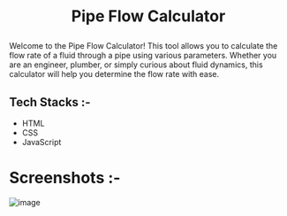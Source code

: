# <p align="center">Pipe Flow Calculator</p>

Welcome to the Pipe Flow Calculator! This tool allows you to calculate the flow rate of a fluid through a pipe using various parameters. Whether you are an engineer, plumber, or simply curious about fluid dynamics, this calculator will help you determine the flow rate with ease.

## Tech Stacks :-

- HTML
- CSS
- JavaScript

# Screenshots :-

![image](https://github.com/Rakesh9100/CalcDiverse/assets/73993775/d984a44c-98f2-463b-8944-a103e7fe15db)
